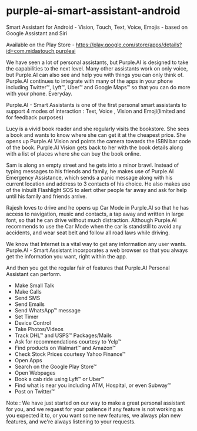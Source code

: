 # purple-ai-smart-assistant-android
Smart Assistant for Android - Vision, Touch, Text, Voice, Emojis - based on Google Assistant and Siri

Available on the Play Store - https://play.google.com/store/apps/details?id=com.midastouch.purpleai

We have seen a lot of personal assistants, but Purple.AI is designed to take the capabilities to the next level. Many other assistants work on only voice, but Purple.AI can also see and help you with things you can only think of. Purple.AI continues to integrate with many of the apps in your phone including Twitter™, Lyft™, Uber™ and Google Maps™ so that you can do more with your phone. Everyday.

Purple.AI - Smart Assistants is one of the first personal smart assistants to support 4 modes of interaction : Text, Voice , Vision and Emoji(limited and for feedback purposes)

Lucy is a vivid book reader and she regularly visits the bookstore. She sees a book and wants to know where she can get it at the cheapest price. She opens up Purple.AI Vision and points the camera towards the ISBN bar code of the book. Purple.AI Vision gets back to her with the book details along with a list of places where she can buy the book online.

Sam is along an empty street and he gets into a minor brawl. Instead of typing messages to his friends and family, he makes use of Purple.AI Emergency Assistance, which sends a panic message along with his current location and address to 3 contacts of his choice. He also makes use of the inbuilt Flashlight SOS to alert other people far away and ask for help until his family and friends arrive.

Rajesh loves to drive and he opens up Car Mode in Purple.AI so that he has access to navigation, music and contacts, a tap away and written in large font, so that he can drive without much distraction. Although Purple.AI recommends to use the Car Mode when the car is standstill to avoid any accidents, and wear seat belt and follow all road laws while driving.

We know that Internet is a vital way to get any information any user wants. Purple.AI - 
Smart Assistant incorporates a web browser so that you always get the information you want, right within the app.

And then you get the regular fair of features that Purple.AI Personal Assistant can perform.

- Make Small Talk
- Make Calls
- Send SMS
- Send Emails
- Send WhatsApp™ message
- Set Timer
- Device Control
- Take Photos/Videos
- Track DHL™ and USPS™ Packages/Mails
- Ask for recommendations courtesy to Yelp™
- Find products on Walmart™ and Amazon™
- Check Stock Prices courtesy Yahoo Finance™
- Open Apps
- Search on the Google Play Store™
- Open Webpages
- Book a cab ride using Lyft™ or Uber™
- Find what is near you including ATM, Hospital, or even Subway™
- Post on Twitter™

Note : We have just started on our way to make a great personal assistant for you, and we request for your patience if any feature is not working as you expected it to, or you want some new features, we always plan new features, and we're always listening to your requests.
